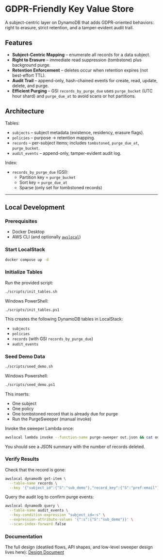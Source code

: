 # GDPR-Friendly Key Value Store

A subject-centric layer on DynamoDB that adds GDPR-oriented behaviors: right to erasure, strict retention, and a tamper-evident audit trail.

## Features

- **Subject-Centric Mapping** – enumerate all records for a data subject.
- **Right to Erasure** – immediate read suppression (tombstone) plus background purge.
- **Retention Enforcement** – deletes occur when retention expires (not best-effort TTL).
- **Audit Trail** – append-only, hash-chained events for create, read, update, delete, and purge.
- **Efficient Purging** – GSI `records_by_purge_due` uses `purge_bucket` (UTC hour shard) and `purge_due_at` to avoid scans or hot partitions.

## Architecture

Tables:
- `subjects` – subject metadata (existence, residency, erasure flags).
- `policies` – purpose → retention mapping.
- `records` – per-subject items; includes `tombstoned`, `purge_due_at`, `purge_bucket`.
- `audit_events` – append-only, tamper-evident audit log.

Index:
- `records_by_purge_due` (GSI):
    - Partition key = `purge_bucket`
    - Sort key = `purge_due_at`
    - Sparse (only set for tombstoned records)

---

## Local Development

### Prerequisites
- Docker Desktop
- AWS CLI (and optionally [`awslocal`](https://github.com/localstack/awscli-local))

### Start LocalStack
```bash
docker compose up -d
```
### Initialize Tables
Run the provided script:
```bash
./scripts/init_tables.sh
```
Windows PowerShell:
```
./scripts/init_tables.ps1
```

This creates the following DynamoDB tables in LocalStack:
- `subjects`
- `policies`
- `records` (with GSI `records_by_purge_due`)
- `audit_events`

### Seed Demo Data
```bash
./scripts/seed_demo.sh
```
Windows Powershell:
```bash
./scripts/seed_demo.ps1
```

This inserts:
- One subject
- One policy
- One tombstoned record that is already due for purge
- Run the PurgeSweeper (manual invoke)

Invoke the sweeper Lambda once:
```bash
awslocal lambda invoke --function-name purge-sweeper out.json && cat out.json
```

You should see a JSON summary with the number of records deleted.

### Verify Results
Check that the record is gone:
```bash
awslocal dynamodb get-item \
  --table-name records \
  --key '{"subject_id":{"S":"sub_demo"},"record_key":{"S":"pref:email"}}'
```

Query the audit log to confirm purge events:
```bash
awslocal dynamodb query \
  --table-name audit_events \
  --key-condition-expression "subject_id=:s" \
  --expression-attribute-values '{":s":{"S":"sub_demo"}}' \
  --scan-index-forward false
```

### Documentation
The full design (deatiled flows, API shapes, and low-level sweeper design lives here): [Design Document](./doc/design.md)
